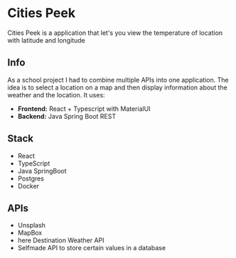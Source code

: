 # Cities Peek
Cities Peek is a application that let's you view the temperature of location with latitude and longitude

## Info
As a school project I had to combine multiple APIs into one application. The idea is to select a location on a map and then display information about the weather and the location. It uses:
- **Frontend:** React + Typescript with MaterialUI
- **Backend:** Java Spring Boot REST

## Stack
- React
- TypeScript
- Java SpringBoot
- Postgres
- Docker

## APIs
- Unsplash
- MapBox 
- here Destination Weather API
- Selfmade API to store certain values in a database
